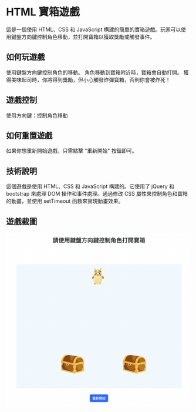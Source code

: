 # HTML 寶箱遊戲

這是一個使用 HTML、CSS 和 JavaScript 構建的簡單的寶箱遊戲。玩家可以使用鍵盤方向鍵控制角色移動，並打開寶箱以獲取獎勵或觸發事件。

## 如何玩遊戲

使用鍵盤方向鍵控制角色的移動。
角色移動到寶箱附近時，寶箱會自動打開。
獲得美味起司時，你將得到獎勵，但小心觸發炸彈寶箱，否則你會被炸死！

## 遊戲控制

使用方向鍵：控制角色移動

## 如何重置遊戲

如果你想重新開始遊戲，只需點擊 "重新開始" 按鈕即可。

## 技術說明

這個遊戲是使用 HTML、CSS 和 JavaScript 構建的。它使用了 jQuery 和 bootstrap 來處理 DOM 操作和事件處理。通過修改 CSS 屬性來控制角色和寶箱的動畫，並使用 setTimeout 函数來實現動畫效果。

## 遊戲截圖

![遊戲截圖](img/readme.png)
